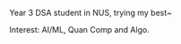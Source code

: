 Year 3 DSA student in NUS, trying my best~

Interest: AI/ML, Quan Comp and Algo.

<!---
vnnamng/vnnamng is a ✨ special ✨ repository because its `README.md` (this file) appears on your GitHub profile.
You can click the Preview link to take a look at your changes.
--->
